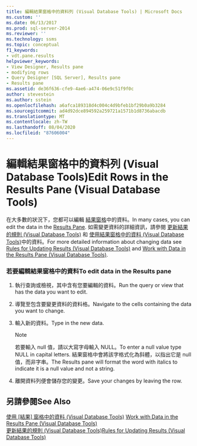```yaml
---
title: 編輯結果窗格中的資料列 (Visual Database Tools) | Microsoft Docs
ms.custom: ''
ms.date: 06/13/2017
ms.prod: sql-server-2014
ms.reviewer: ''
ms.technology: ssms
ms.topic: conceptual
f1_keywords:
- vdt.pane.results
helpviewer_keywords:
- View Designer, Results pane
- modifying rows
- Query Designer [SQL Server], Results pane
- Results pane
ms.assetid: de36f636-cfe9-4ae6-a474-06e9c51f9f0c
author: stevestein
ms.author: sstein
ms.openlocfilehash: a6afca189318d4c004c4d9bfeb1bf29b0a9b3284
ms.sourcegitcommit: ad4d92dce894592a259721a1571b1d8736abacdb
ms.translationtype: MT
ms.contentlocale: zh-TW
ms.lasthandoff: 08/04/2020
ms.locfileid: "87606004"
---
```

# <a name="edit-rows-in-the-results-pane-visual-database-tools"></a><span data-ttu-id="95c4c-102">編輯結果窗格中的資料列 (Visual Database Tools)</span><span class="sxs-lookup"><span data-stu-id="95c4c-102">Edit Rows in the Results Pane (Visual Database Tools)</span></span>
  <span data-ttu-id="95c4c-103">在大多數的狀況下，您都可以編輯 [結果窗格](visual-database-tools.md)中的資料。</span><span class="sxs-lookup"><span data-stu-id="95c4c-103">In many cases, you can edit the data in the [Results Pane](visual-database-tools.md).</span></span> <span data-ttu-id="95c4c-104">如需變更資料的詳細資訊，請參閱 [更新結果的規則 &#40;Visual Database Tools&#41;](rules-for-updating-results-visual-database-tools.md) 和 [使用結果窗格中的資料 &#40;Visual Database Tools&#41;](work-with-data-in-the-results-pane-visual-database-tools.md)中的資料。</span><span class="sxs-lookup"><span data-stu-id="95c4c-104">For more detailed information about changing data see [Rules for Updating Results &#40;Visual Database Tools&#41;](rules-for-updating-results-visual-database-tools.md) and [Work with Data in the Results Pane &#40;Visual Database Tools&#41;](work-with-data-in-the-results-pane-visual-database-tools.md).</span></span>  
  
### <a name="to-edit-data-in-the-results-pane"></a><span data-ttu-id="95c4c-105">若要編輯結果窗格中的資料</span><span class="sxs-lookup"><span data-stu-id="95c4c-105">To edit data in the Results pane</span></span>  
  
1.  <span data-ttu-id="95c4c-106">執行查詢或檢視，其中含有您要編輯的資料。</span><span class="sxs-lookup"><span data-stu-id="95c4c-106">Run the query or view that has the data you want to edit.</span></span>  
  
2.  <span data-ttu-id="95c4c-107">導覽至包含要變更資料的資料格。</span><span class="sxs-lookup"><span data-stu-id="95c4c-107">Navigate to the cells containing the data you want to change.</span></span>  
  
3.  <span data-ttu-id="95c4c-108">輸入新的資料。</span><span class="sxs-lookup"><span data-stu-id="95c4c-108">Type in the new data.</span></span>  
  
    > [!NOTE]  
    >  <span data-ttu-id="95c4c-109">若要輸入 null 值，請以大寫字母輸入 NULL。</span><span class="sxs-lookup"><span data-stu-id="95c4c-109">To enter a null value type NULL in capital letters.</span></span> <span data-ttu-id="95c4c-110">結果窗格中會將該字格式化為斜體，以指出它是 null 值，而非字串。</span><span class="sxs-lookup"><span data-stu-id="95c4c-110">The Results pane will format the word with italics to indicate it is a null value and not a string.</span></span>  
  
4.  <span data-ttu-id="95c4c-111">離開資料列便會儲存您的變更。</span><span class="sxs-lookup"><span data-stu-id="95c4c-111">Save your changes by leaving the row.</span></span>  
  
## <a name="see-also"></a><span data-ttu-id="95c4c-112">另請參閱</span><span class="sxs-lookup"><span data-stu-id="95c4c-112">See Also</span></span>  
 <span data-ttu-id="95c4c-113">[使用 [結果] 窗格中的資料 &#40;Visual Database Tools&#41;](work-with-data-in-the-results-pane-visual-database-tools.md) </span><span class="sxs-lookup"><span data-stu-id="95c4c-113">[Work with Data in the Results Pane &#40;Visual Database Tools&#41;](work-with-data-in-the-results-pane-visual-database-tools.md) </span></span>  
 [<span data-ttu-id="95c4c-114">更新結果的規則 &#40;Visual Database Tools&#41;</span><span class="sxs-lookup"><span data-stu-id="95c4c-114">Rules for Updating Results &#40;Visual Database Tools&#41;</span></span>](rules-for-updating-results-visual-database-tools.md)  
  
  

